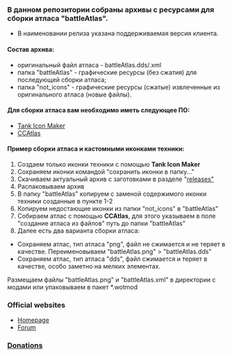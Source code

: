 ### В данном репозитории собраны архивы с ресурсами для сборки атласа "battleAtlas".

* В наименовании релиза указана поддерживаемая версия клиента.

#### Состав архива:

* оригинальный файл атласа - battleAtlas.dds/.xml
* папка "battleAtlas" - графические ресурсы (без сжатия) для последующей сборки атласа;
* папка "not_icons" - графические ресурсы (сжатые) извлеченные из оригинального атласа (новые файлы).

#### Для сборки атласа вам необходимо иметь следующее ПО:

* [Tank Icon Maker](https://ci.appveyor.com/project/rstarkov/tankiconmaker/build/artifacts)
* [CCAtlas](https://kr.cm/f/t/32455/)

#### Пример сборки атласа и кастомными иконками техники:

1. Создаем только иконки техники с помощью **Tank Icon Maker**
2. Сохраняем иконки командой "сохранить иконки в папку..."
3. Скачиваем актуальный архив с заготовками в разделе "[releases"](https://github.com/AstaRom/wot_battleAtlas/releases)
4. Распаковываем архив
5. В папку "battleAtlas" копируем с заменой содержимого иконки техники созданные в пункте 1-2
6. Копируем недостающие иконки из папки "not_icons" в "battleAtlas"
7. Собираем атлас с помощью **CCAtlas**, для этого указываем в поле "создание атласа из файлов" путь до папки "battleAtlas"
8. Далее есть два варианта сборки атласа:

* Сохраняем атлас, тип атласа "png", файл не сжимается и не теряет в качестве. Переименовываем "battleAtlas.png" > "battleAtlas.dds"
* Сохраняем атлас, тип атласа "dds", файл сжимается и теряет в качестве, особо заметно на мелких элементах.

Размещаем файлы "battleAtlas.png" и "battleAtlas.xml" в директории с модами или упаковываем в пакет *.wotmod

### Official websites

* [Homepage](https://wot-game.wixsite.com/mods)
* [Forum](https://kr.cm/f/p/14897/)

### [Donations](https://www.donationalerts.ru/r/astarom)